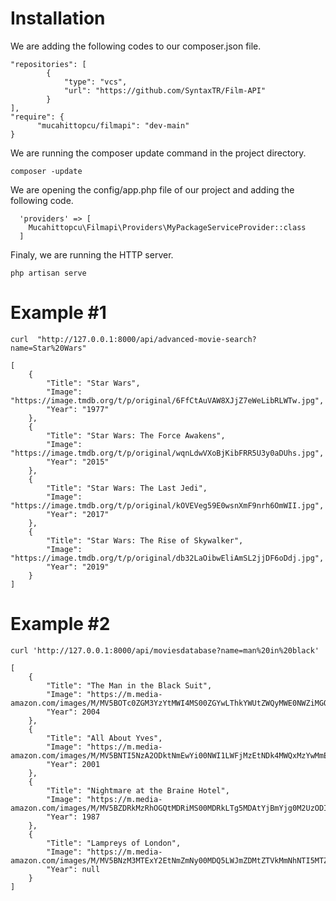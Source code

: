 
# Installation

We are adding the following codes to our composer.json file.

```
"repositories": [
        {
            "type": "vcs",
            "url": "https://github.com/SyntaxTR/Film-API"
        }
],
"require": {
      "mucahittopcu/filmapi": "dev-main"
}

```

We are running the composer update command in the project directory.

`composer -update`

We are opening the config/app.php file of our project and adding the following code.

```
  'providers' => [
    Mucahittopcu\Filmapi\Providers\MyPackageServiceProvider::class
  ]

```
Finaly, we are running the HTTP server.

`php artisan serve`


# Example #1

`curl  "http://127.0.0.1:8000/api/advanced-movie-search?name=Star%20Wars"`
```
[
    {
        "Title": "Star Wars",
        "Image": "https://image.tmdb.org/t/p/original/6FfCtAuVAW8XJjZ7eWeLibRLWTw.jpg",
        "Year": "1977"
    },
    {
        "Title": "Star Wars: The Force Awakens",
        "Image": "https://image.tmdb.org/t/p/original/wqnLdwVXoBjKibFRR5U3y0aDUhs.jpg",
        "Year": "2015"
    },
    {
        "Title": "Star Wars: The Last Jedi",
        "Image": "https://image.tmdb.org/t/p/original/kOVEVeg59E0wsnXmF9nrh6OmWII.jpg",
        "Year": "2017"
    },
    {
        "Title": "Star Wars: The Rise of Skywalker",
        "Image": "https://image.tmdb.org/t/p/original/db32LaOibwEliAmSL2jjDF6oDdj.jpg",
        "Year": "2019"
    }
]
```

# Example #2
`curl 'http://127.0.0.1:8000/api/moviesdatabase?name=man%20in%20black'`
```
[
    {
        "Title": "The Man in the Black Suit",
        "Image": "https://m.media-amazon.com/images/M/MV5BOTc0ZGM3YzYtMWI4MS00ZGYwLThkYWUtZWQyMWE0NWZiMGQ2XkEyXkFqcGdeQXVyNDcwNDI2MTk@._V1_.jpg",
        "Year": 2004
    },
    {
        "Title": "All About Yves",
        "Image": "https://m.media-amazon.com/images/M/MV5BNTI5NzA2ODktNmEwYi00NWI1LWFjMzEtNDk4MWQxMzYwMmE5XkEyXkFqcGdeQXVyNTgzMTg5Ng@@._V1_.jpg",
        "Year": 2001
    },
    {
        "Title": "Nightmare at the Braine Hotel",
        "Image": "https://m.media-amazon.com/images/M/MV5BZDRkMzRhOGQtMDRiMS00MDRkLTg5MDAtYjBmYjg0M2UzODIyXkEyXkFqcGdeQXVyNTgzMTg5Ng@@._V1_.jpg",
        "Year": 1987
    },
    {
        "Title": "Lampreys of London",
        "Image": "https://m.media-amazon.com/images/M/MV5BNzM3MTExY2EtNmZmNy00MDQ5LWJmZDMtZTVkMmNhNTI5MTZlXkEyXkFqcGdeQXVyNDgzMjY3MjI@._V1_.jpg",
        "Year": null
    }
]
```




